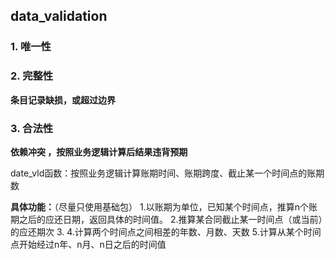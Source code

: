 ## data_validation

### 1. 唯一性

### 2. 完整性
**条目记录缺损，或超过边界**

### 3. 合法性
**依赖冲突 ，按照业务逻辑计算后结果违背预期**

date_vld函数：按照业务逻辑计算账期时间、账期跨度、截止某一个时间点的账期数

**具体功能：**（尽量只使用基础包）
1.以账期为单位，已知某个时间点，推算n个账期之后的应还日期，返回具体的时间值。
2.推算某合同截止某一时间点（或当前）的应还期次
3.
4.计算两个时间点之间相差的年数、月数、天数
5.计算从某个时间点开始经过n年、n月、n日之后的时间值

